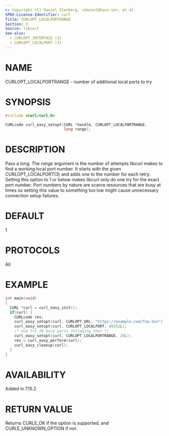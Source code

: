```yaml
---
c: Copyright (C) Daniel Stenberg, <daniel@haxx.se>, et al.
SPDX-License-Identifier: curl
Title: CURLOPT_LOCALPORTRANGE
Section: 3
Source: libcurl
See-also:
  - CURLOPT_INTERFACE (3)
  - CURLOPT_LOCALPORT (3)
---
```


# NAME

CURLOPT_LOCALPORTRANGE - number of additional local ports to try

# SYNOPSIS

~~~c
#include <curl/curl.h>

CURLcode curl_easy_setopt(CURL *handle, CURLOPT_LOCALPORTRANGE,
                          long range);
~~~

# DESCRIPTION

Pass a long. The *range* argument is the number of attempts libcurl makes
to find a working local port number. It starts with the given
CURLOPT_LOCALPORT(3) and adds one to the number for each retry. Setting
this option to 1 or below makes libcurl only do one try for the exact port
number. Port numbers by nature are scarce resources that are busy at times so
setting this value to something too low might cause unnecessary connection
setup failures.

# DEFAULT

1

# PROTOCOLS

All

# EXAMPLE

~~~c
int main(void)
{
  CURL *curl = curl_easy_init();
  if(curl) {
    CURLcode res;
    curl_easy_setopt(curl, CURLOPT_URL, "https://example.com/foo.bin");
    curl_easy_setopt(curl, CURLOPT_LOCALPORT, 49152L);
    /* and try 20 more ports following that */
    curl_easy_setopt(curl, CURLOPT_LOCALPORTRANGE, 20L);
    res = curl_easy_perform(curl);
    curl_easy_cleanup(curl);
  }
}
~~~

# AVAILABILITY

Added in 7.15.2

# RETURN VALUE

Returns CURLE_OK if the option is supported, and CURLE_UNKNOWN_OPTION if not.
